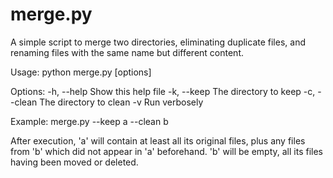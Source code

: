 merge.py
===============

A simple script to merge two directories, eliminating duplicate
files, and renaming files with the same name but different content.

Usage: python merge.py [options]

Options:
  -h, --help    Show this help file
  -k, --keep    The directory to keep
  -c, --clean   The directory to clean
  -v            Run verbosely

Example:
  merge.py --keep a --clean b

After execution, 'a' will contain at least all its original files, 
plus any files from 'b' which did not appear in 'a' beforehand.
'b' will be empty, all its files having been moved or deleted.
